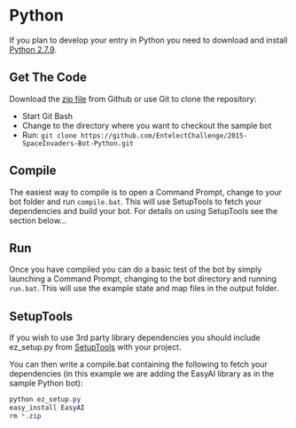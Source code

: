 # Python
If you plan to develop your entry in Python you need to download and install [Python 2.7.9](https://www.python.org/downloads/release/python-279/).

## Get The Code
Download the [zip file](https://github.com/EntelectChallenge/2015-SpaceInvaders-Bot-Python/archive/master.zip) from Github or use Git to clone the repository:
* Start Git Bash
* Change to the directory where you want to checkout the sample bot
* Run: `git clone https://github.com/EntelectChallenge/2015-SpaceInvaders-Bot-Python.git`

## Compile
The easiest way to compile is to open a Command Prompt, change to your bot folder and run `compile.bat`. This will use SetupTools to fetch your dependencies and build your bot. For details on using SetupTools see the section below...

## Run
Once you have compiled you can do a basic test of the bot by simply launching a Command Prompt, changing to the bot directory and running `run.bat`. This will use the example state and map files in the output folder.

## SetupTools
If you wish to use 3rd party library dependencies you should include ez_setup.py from [SetupTools](https://pypi.python.org/pypi/setuptools) with your project.

You can then write a compile.bat containing the following to fetch your dependencies (in this example we are adding the EasyAI library as in the sample Python bot):
```powershell
python ez_setup.py
easy_install EasyAI
rm *.zip
```